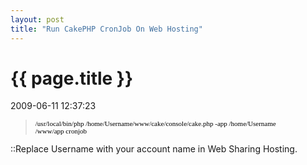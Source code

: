 ```yaml
---
layout: post
title: "Run CakePHP CronJob On Web Hosting"
---
```


<h1> {{ page.title }} </h1> <p class='meta'>2009-06-11 12:37:23</p>

<blockquote><span class="Apple-style-span" style="border-collapse: separate; color: #000000; font-family: 'Times New Roman'; font-size: 16px; font-style: normal; font-variant: normal; font-weight: normal; letter-spacing: normal; line-height: normal; orphans: 2; text-indent: 0px; text-transform: none; white-space: normal; widows: 2; word-spacing: 0px;"><span class="Apple-style-span" style="font-family: Verdana; font-size: 11px; white-space: pre;">/usr/local/bin/php /home/Username/www/cake/console/cake.php -app /home/</span></span><span class="Apple-style-span" style="border-collapse: separate; color: #000000; font-family: 'Times New Roman'; font-size: 16px; font-style: normal; font-variant: normal; font-weight: normal; letter-spacing: normal; line-height: normal; orphans: 2; text-indent: 0px; text-transform: none; white-space: normal; widows: 2; word-spacing: 0px;"><span class="Apple-style-span" style="font-family: Verdana; font-size: 11px; white-space: pre;">Username</span></span><span class="Apple-style-span" style="border-collapse: separate; color: #000000; font-family: 'Times New Roman'; font-size: 16px; font-style: normal; font-variant: normal; font-weight: normal; letter-spacing: normal; line-height: normal; orphans: 2; text-indent: 0px; text-transform: none; white-space: normal; widows: 2; word-spacing: 0px;"><span class="Apple-style-span" style="font-family: Verdana; font-size: 11px; white-space: pre;">/www/app cronjob</span></span></blockquote>
::Replace Username with your account name in Web Sharing Hosting.
